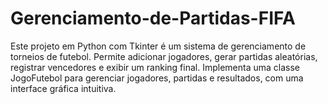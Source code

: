 # Gerenciamento-de-Partidas-FIFA
Este projeto em Python com Tkinter é um sistema de gerenciamento de torneios de futebol. Permite adicionar jogadores, gerar partidas aleatórias, registrar vencedores e exibir um ranking final. Implementa uma classe JogoFutebol para gerenciar jogadores, partidas e resultados, com uma interface gráfica intuitiva.
